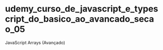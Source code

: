 # udemy_curso_de_javascript_e_typescript_do_basico_ao_avancado_secao_05
JavaScript Arrays (Avançado)
